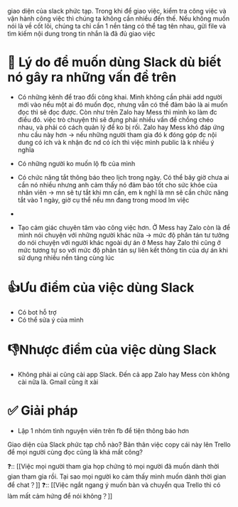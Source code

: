 
giao diện của slack phức tạp. Trong khi để giao việc, kiểm tra công việc và vận hành công việc thì chúng ta không cần nhiều đến thế. Nếu không muốn nói là về cốt lõi, chúng ta chỉ cần 1 nền tảng có thể tag tên nhau, gửi file và tìm kiếm nội dung trong tin nhắn là đã đủ giao việc

# 🤔 Lý do để muốn dùng Slack dù biết nó gây ra những vấn đề trên
- Có những kênh để trao đổi công khai. Mình không cần phải add người mới vào nếu một ai đó muốn đọc, nhưng vẫn có thể đảm bảo là ai muốn đọc thì sẽ đọc được. Còn như trên Zalo hay Mess thì mình ko làm đc điều đó.
việc trò chuyện thì sẽ đụng phải nhiều vấn đề chồng chéo nhau, và phải có cách quản lý để ko bị rối. Zalo hay Mess khó đáp ứng nhu cầu này hơn
-> nếu những người tham gia đó k đóng góp đc nội dung có ích và k nhận đc nd có ích thì việc mình public là k nhiều ý nghĩa

- Có những người ko muốn lộ fb của mình
- Có chức năng tắt thông báo theo lịch trong ngày. Có thể bây giờ chưa ai cần nó nhiều nhưng anh cảm thấy nó đảm bảo tốt cho sức khỏe của nhân viên
 → mn sẽ tự tắt khi mn cần, em k nghĩ là mn sẽ cần chức năng tắt vào 1 ngày, giờ cụ thể nếu mn đang trong mood lm việc

- 
- Tạo cảm giác chuyên tâm vào công việc hơn. Ở Mess hay Zalo còn là để mình nói chuyện với những người khác nữa
-> mức độ phân tán tư tưởng do nói chuyện với người khác ngoài dự án ở Mess hay Zalo thì cũng ở mức tương tự so với mức độ phân tán sự liên kết thông tin của dự án khi sử dụng nhiều nền tảng cùng lúc

# 👍Ưu điểm của việc dùng Slack
- Có bot hỗ trợ
- Có thể sửa ý của mình

# 👎Nhược điểm của việc dùng Slack
- Không phải ai cũng cài app Slack. Đến cả app Zalo hay Mess còn không cài nữa là. Gmail cũng ít xài

# ✅ Giải pháp
- Lập 1 nhóm tình nguyện viên trên fb để tiện thông báo hơn

Giao diện của Slack phức tạp chỗ nào? 
Bản thân việc copy cái này lên Trello để mọi người cùng đọc cũng là khá mất công?

❓:: [[Việc mọi người tham gia họp chứng tỏ mọi người đã muốn dành thời gian tham gia rồi. Tại sao mọi người ko cảm thấy mình muốn dành thời gian để chat？]]
❓:: [[Việc ngắt ngang ý muốn bàn và chuyển qua Trello thì có làm mất cảm hứng để nói không？]]
